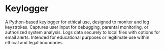 # Keylogger
A Python-based keylogger for ethical use, designed to monitor and log keystrokes. Captures user input for debugging, parental monitoring, or authorized system analysis. Logs data securely to local files with options for email alerts. Intended for educational purposes or legitimate use within ethical and legal boundaries.
